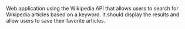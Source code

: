 Web application using the Wikipedia API that allows users to
search for Wikipedia articles based on a keyword. It should display the results and
allow users to save their favorite articles.

